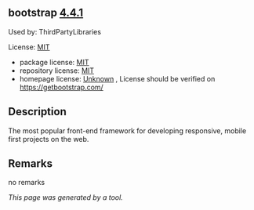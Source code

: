 bootstrap [4.4.1](https://www.npmjs.com/package/bootstrap/v/4.4.1)
--------------------

Used by: ThirdPartyLibraries

License: [MIT](../../../../licenses/mit) 

- package license: [MIT]() 
- repository license: [MIT](https://github.com/twbs/bootstrap.git) 
- homepage license: [Unknown](https://getbootstrap.com/) , License should be verified on https://getbootstrap.com/

Description
-----------
The most popular front-end framework for developing responsive, mobile first projects on the web.

Remarks
-----------
no remarks



*This page was generated by a tool.*